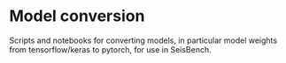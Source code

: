 # Model conversion

Scripts and notebooks for converting models, in particular model weights from tensorflow/keras to pytorch, for use in SeisBench. 